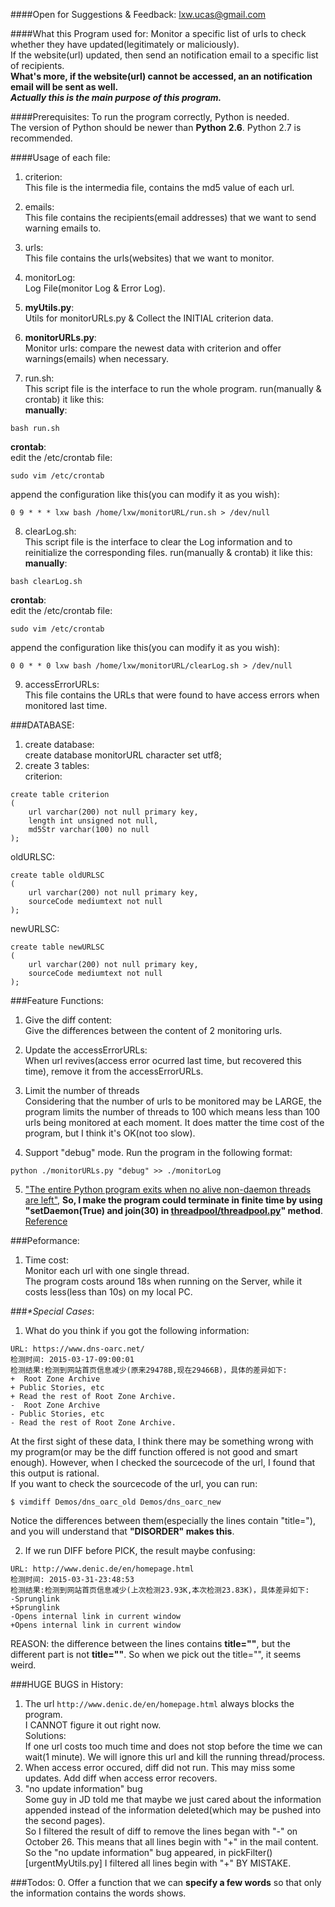 ####Open for Suggestions & Feedback:
lxw.ucas@gmail.com

####What this Program used for:
Monitor a specific list of urls to check whether they have updated(legitimately or maliciously).<br>
If the website(url) updated, then send an notification email to a specific list of recipients.<br>
**What's more, if the website(url) cannot be accessed, an an notification email will be sent as well.** <br>
**_Actually this is the main purpose of this program._**<br>

####Prerequisites:
To run the program correctly, Python is needed.<br>
The version of Python should be newer than **Python 2.6**. Python 2.7 is recommended.

####Usage of each file:
1. criterion:<br>
This file is the intermedia file, contains the md5 value of each url.

2. emails:<br>
This file contains the recipients(email addresses) that we want to send warning emails to.

3. urls:<br>
This file contains the urls(websites) that we want to monitor.

4. monitorLog:<br>
Log File(monitor Log & Error Log).

5. **myUtils.py**:<br>
Utils for monitorURLs.py & Collect the INITIAL criterion data.

6. **monitorURLs.py**:<br>
Monitor urls: compare the newest data with criterion and offer warnings(emails) when necessary.

7. run.sh:<br>
This script file is the interface to run the whole program. run(manually & crontab) it like this:<br>
**manually**:<br>
 ```
 bash run.sh
 ```
**crontab**:<br>
edit the /etc/crontab file:<br>
 ```
 sudo vim /etc/crontab
 ```
append the configuration like this(you can modify it as you wish):<br>
 ```
 0 9 * * * lxw bash /home/lxw/monitorURL/run.sh > /dev/null
 ```

8. clearLog.sh:<br>
This script file is the interface to clear the Log information and to reinitialize the corresponding files. run(manually & crontab) it like this:<br>
**manually**:<br>
 ```
 bash clearLog.sh
 ```
**crontab**:<br>
edit the /etc/crontab file:<br>
 ```
 sudo vim /etc/crontab
 ```
append the configuration like this(you can modify it as you wish):<br>
 ```
 0 0 * * 0 lxw bash /home/lxw/monitorURL/clearLog.sh > /dev/null
 ```

9. accessErrorURLs:<br>
This file contains the URLs that were found to have access errors when monitored last time.

###DATABASE:
1. create database:<br>
create database monitorURL character set utf8;<br>
2. create 3 tables:<br>
criterion:<br>
```
create table criterion
(
    url varchar(200) not null primary key,
    length int unsigned not null,
    md5Str varchar(100) no null
);
```
oldURLSC:<br>
```
create table oldURLSC
(
    url varchar(200) not null primary key,
    sourceCode mediumtext not null
);
```
newURLSC:<br>
```
create table newURLSC
(
    url varchar(200) not null primary key,
    sourceCode mediumtext not null
);
```

###Feature Functions:
1. Give the diff content:<br>
Give the differences between the content of 2 monitoring urls.<br>

2. Update the accessErrorURLs:<br>
When url revives(access error ocurred last time, but recovered this time), remove it from the accessErrorURLs.<br>

3. Limit the number of threads<br>
Considering that the number of urls to be monitored may be LARGE, the program limits the number of threads to 100 which means less than 100 urls being monitored at each moment. It does matter the time cost of the program, but I think it's OK(not too slow).<br>

4. Support "debug" mode. Run the program in the following format:<br>
 ```
 python ./monitorURLs.py "debug" >> ./monitorLog
 ```
5. ["The entire Python program exits when no alive non-daemon threads are left"](https://docs.python.org/2.7/library/threading.html),
**So, I make the program could terminate in finite time by using "setDaemon(True) and join(30) in [threadpool/threadpool.py](https://github.com/lxw0109/monitorURLs/blob/master/threadpool%2Fthreadpool.py)" method**.</br>
[Reference](http://www.cnblogs.com/jefferybest/archive/2011/10/09/2204050.html)

###Peformance:
1. Time cost:<br>
Monitor each url with one single thread. <br>
The program costs around 18s when running on the Server, while it costs less(less than 10s) on my local PC.<br>

###_*Special Cases_:
1. What do you think if you got the following information:<br>
```
URL: https://www.dns-oarc.net/
检测时间: 2015-03-17-09:00:01
检测结果:检测到网站首页信息减少(原来29478B,现在29466B)，具体的差异如下:
+  Root Zone Archive
+ Public Stories, etc
+ Read the rest of Root Zone Archive.
-  Root Zone Archive
- Public Stories, etc
- Read the rest of Root Zone Archive.
```
At the first sight of these data, I think there may be something wrong with my program(or may be the diff function offered is not good and smart enough). However, when I checked the sourcecode of the url, I found that this output is rational.<br>
If you want to check the sourcecode of the url, you can run:<br>
```
$ vimdiff Demos/dns_oarc_old Demos/dns_oarc_new
```
Notice the differences between them(especially the lines contain "title="), and you will understand that **"DISORDER" makes this**.<br>

2. If we run DIFF before PICK, the result maybe confusing:<br>
```
URL: http://www.denic.de/en/homepage.html
检测时间: 2015-03-31-23:48:53
检测结果:检测到网站首页信息减少(上次检测23.93K,本次检测23.83K)，具体差异如下:
-Sprunglink
+Sprunglink
-Opens internal link in current window
+Opens internal link in current window
```
REASON: the difference between the lines contains **title=""**, but the different part is not **title=""**. So when we pick out the title="", it seems weird.<br>

###HUGE BUGS in History:
1. The url `http://www.denic.de/en/homepage.html` always blocks the program.<br>
I CANNOT figure it out right now.<br>
Solutions:<br>
If one url costs too much time and does not stop before the time we can wait(1 minute). We will ignore this url and kill the running thread/process.
2. When access error occured, diff did not run. This may miss some updates.
Add diff when access error recovers.<br>
3. "no update information" bug<br>
Some guy in JD told me that maybe we just cared about the information appended instead of the information deleted(which may be pushed into the second pages).<br>
So I filtered the result of diff to remove the lines began with "-" on October 26. This means that all lines begin with "+" in the mail content.
So the "no update information" bug appeared, in pickFilter()[urgentMyUtils.py] I filtered all lines begin with "+" BY MISTAKE.<br>

###Todos:
0. Offer a function that we can **specify a few words** so that only the information contains the words shows.<br>
